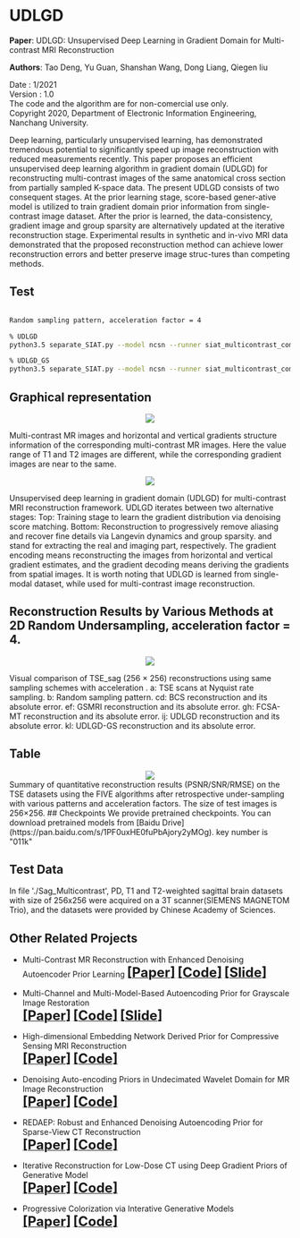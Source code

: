 # UDLGD

**Paper**: UDLGD: Unsupervised Deep Learning in Gradient Domain for Multi-contrast MRI Reconstruction

**Authors**: Tao Deng, Yu Guan, Shanshan Wang, Dong Liang, Qiegen liu

Date : 1/2021  
Version : 1.0  
The code and the algorithm are for non-comercial use only.  
Copyright 2020, Department of Electronic Information Engineering, Nanchang University.  

Deep learning, particularly unsupervised learning, has demonstrated tremendous potential to significantly speed up image reconstruction with reduced measurements recently. 
This paper proposes an efficient unsupervised deep learning algorithm in gradient domain (UDLGD) for reconstructing multi-contrast images of the same anatomical cross section from partially sampled K-space data. The present UDLGD consists of two consequent stages. At the prior learning stage, score-based gener-ative model is utilized to train gradient domain prior information from single-contrast image dataset. After the prior is learned, the data-consistency, gradient image and group sparsity are alternatively updated at the iterative reconstruction stage. Experimental results in synthetic and in-vivo MRI data demonstrated that the proposed reconstruction method can achieve lower reconstruction errors and better preserve image struc-tures than competing methods.

## Test
```bash

Random sampling pattern, acceleration factor = 4

% UDLGD 
python3.5 separate_SIAT.py --model ncsn --runner siat_multicontrast_compare_TSE_sag_random_R4 --config anneal_lr005_gradient4.yml --doc SIAT1_1dataaug4ch_lr005gradient4 --test --image_folder result_MultiContrast_Sag_4_random_R4

% UDLGD_GS
python3.5 separate_SIAT.py --model ncsn --runner siat_multicontrast_compare_TSE_sag_random_R4 --config anneal_lr005_gradient4.yml --doc SIAT1_1dataaug4ch_lr005gradient4 --test --image_folder result_MultiContrast_Sag_4_random_R4_GS --GS

```

## Graphical representation
 <div align="center"><img src="https://github.com/yqx7150/UDLGD/blob/fig1.png">  </div>
 
Multi-contrast MR images and horizontal and vertical gradients structure information of the corresponding multi-contrast MR images. Here the value range of T1 and T2 images are different, while the corresponding gradient images are near to the same.
 <div align="center"><img src="https://github.com/yqx7150/UDLGD/blob/fig2.png"> </div>

Unsupervised deep learning in gradient domain (UDLGD) for multi-contrast MRI reconstruction framework. UDLGD iterates between two alternative stages: Top: Training stage to learn the gradient distribution via denoising score matching. Bottom: Reconstruction to progressively remove aliasing and recover fine details via Langevin dynamics and group sparsity.   and   stand for extracting the real and imaging part, respectively. The gradient encoding means reconstructing the images from horizontal and vertical gradient estimates, and the gradient decoding means deriving the gradients from spatial images. It is worth noting that UDLGD is learned from single-modal dataset, while used for multi-contrast image reconstruction.

## Reconstruction Results by Various Methods at 2D Random Undersampling, acceleration factor = 4.
<div align="center"><img src="https://github.com/yqx7150/UDLGD/blob/TSE_sag_random.png"> </div>

Visual comparison of TSE_sag (256 × 256) reconstructions using same sampling schemes with acceleration  . a: TSE scans at Nyquist rate sampling. b: Random sampling pattern. cd: BCS reconstruction and its absolute error. ef: GSMRI reconstruction and its absolute error. gh: FCSA-MT reconstruction and its absolute error. ij: UDLGD reconstruction and its absolute error. kl: UDLGD-GS reconstruction and its absolute error.

## Table
<div align="center"><img src="https://github.com/yqx7150/UDLGD/blob/table.png"> </div>
Summary of quantitative reconstruction results (PSNR/SNR/RMSE) on the TSE datasets using the FIVE algorithms after retrospective under-sampling with various patterns and acceleration factors. The size of test images is 256×256.
## Checkpoints
We provide pretrained checkpoints. You can download pretrained models from [Baidu Drive](https://pan.baidu.com/s/1PF0uxHE0fuPbAjory2yMOg). 
key number is "011k" 

## Test Data
In file './Sag_Multicontrast', PD, T1 and T2-weighted sagittal brain datasets with size of 256x256 were acquired on a 3T scanner(SIEMENS MAGNETOM Trio), and the datasets were provided by Chinese Academy of Sciences.

## Other Related Projects
  * Multi-Contrast MR Reconstruction with Enhanced Denoising Autoencoder Prior Learning 
[<font size=5>**[Paper]**</font>](https://ieeexplore.ieee.org/abstract/document/9098334)  [<font size=5>**[Code]**</font>](https://github.com/yqx7150/EDAEPRec)   [<font size=5>**[Slide]**</font>](https://github.com/yqx7150/EDAEPRec/tree/master/Slide)

  * Multi-Channel and Multi-Model-Based Autoencoding Prior for Grayscale Image Restoration  
[<font size=5>**[Paper]**</font>](https://ieeexplore.ieee.org/stamp/stamp.jsp?tp=&arnumber=8782831)  [<font size=5>**[Code]**</font>](https://github.com/yqx7150/MEDAEP)   [<font size=5>**[Slide]**</font>](https://github.com/yqx7150/EDAEPRec/tree/master/Slide)

  * High-dimensional Embedding Network Derived Prior for Compressive Sensing MRI Reconstruction  
 [<font size=5>**[Paper]**</font>](https://www.sciencedirect.com/science/article/abs/pii/S1361841520300815?via%3Dihub)   [<font size=5>**[Code]**</font>](https://github.com/yqx7150/EDMSPRec)
 
  * Denoising Auto-encoding Priors in Undecimated Wavelet Domain for MR Image Reconstruction  
[<font size=5>**[Paper]**</font>](https://arxiv.org/ftp/arxiv/papers/1909/1909.01108.pdf)  [<font size=5>**[Code]**</font>](https://github.com/yqx7150/WDAEPRec)

  * REDAEP: Robust and Enhanced Denoising Autoencoding Prior for Sparse-View CT Reconstruction  
[<font size=5>**[Paper]**</font>](https://ieeexplore.ieee.org/document/9076295)   [<font size=5>**[Code]**</font>](https://github.com/yqx7150/REDAEP)

  * Iterative Reconstruction for Low-Dose CT using Deep Gradient Priors of Generative Model  
[<font size=5>**[Paper]**</font>](https://arxiv.org/abs/2009.12760)   [<font size=5>**[Code]**</font>](https://github.com/yqx7150/EASEL)

* Progressive Colorization via Interative Generative Models  
[<font size=5>**[Paper]**</font>](https://ieeexplore.ieee.org/document/9258392)   [<font size=5>**[Code]**</font>](https://github.com/yqx7150/iGM)
